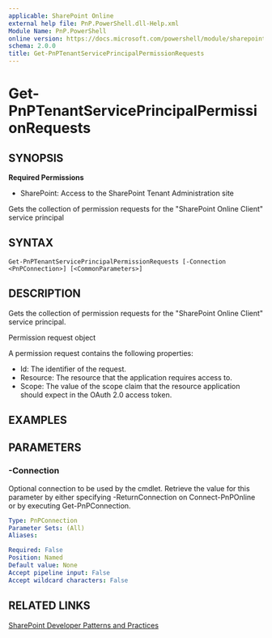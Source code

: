 ```yaml
---
applicable: SharePoint Online
external help file: PnP.PowerShell.dll-Help.xml
Module Name: PnP.PowerShell
online version: https://docs.microsoft.com/powershell/module/sharepoint-pnp/get-pnptenantserviceprincipalpermissionrequests
schema: 2.0.0
title: Get-PnPTenantServicePrincipalPermissionRequests
---
```


# Get-PnPTenantServicePrincipalPermissionRequests

## SYNOPSIS

**Required Permissions**

* SharePoint: Access to the SharePoint Tenant Administration site

Gets the collection of permission requests for the "SharePoint Online Client" service principal

## SYNTAX

```
Get-PnPTenantServicePrincipalPermissionRequests [-Connection <PnPConnection>] [<CommonParameters>]
```

## DESCRIPTION
Gets the collection of permission requests for the "SharePoint Online Client" service principal.

Permission request object

A permission request contains the following properties:

* Id: The identifier of the request.
* Resource: The resource that the application requires access to.
* Scope: The value of the scope claim that the resource application should expect in the OAuth 2.0 access token.

## EXAMPLES

## PARAMETERS

### -Connection
Optional connection to be used by the cmdlet. Retrieve the value for this parameter by either specifying -ReturnConnection on Connect-PnPOnline or by executing Get-PnPConnection.

```yaml
Type: PnPConnection
Parameter Sets: (All)
Aliases:

Required: False
Position: Named
Default value: None
Accept pipeline input: False
Accept wildcard characters: False
```

## RELATED LINKS

[SharePoint Developer Patterns and Practices](https://aka.ms/sppnp)